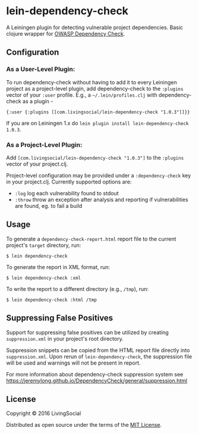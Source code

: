# lein-dependency-check

A Leiningen plugin for detecting vulnerable project dependencies. Basic clojure wrapper for [OWASP Dependency Check](https://www.owasp.org/index.php/OWASP_Dependency_Check).

## Configuration

### As a User-Level Plugin:

To run dependency-check without having to add it to every Leiningen project as a project-level plugin,
add dependency-check to the `:plugins` vector of your `:user` profile. E.g., a `~/.lein/profiles.clj` with dependency-check as a plugin -
```
{:user {:plugins [[com.livingsocial/lein-dependency-check "1.0.3"]]}}
```

If you are on Leiningen 1.x do `lein plugin install lein-dependency-check 1.0.3`.

### As a Project-Level Plugin:

Add `[com.livingsocial/lein-dependency-check "1.0.3"]` to the `:plugins` vector of your project.clj.

Project-level configuration may be provided under a `:dependency-check` key in your project.clj. Currently supported options are:
 * `:log` log each vulnerability found to stdout
 * `:throw` throw an exception after analysis and reporting if vulnerabilities are found, eg. to fail a build

## Usage

To generate a `dependency-check-report.html` report file to the current project's `target` directory, run:

    $ lein dependency-check

To generate the report in XML format, run:

    $ lein dependency-check :xml

To write the report to a different directory (e.g., `/tmp`), run:

    $ lein dependency-check :html /tmp

##  Suppressing False Positives

Support for suppressing false positives can be utilized by creating `suppression.xml` in your project's root directory.

Suppression snippets can be copied from the HTML report file directly into `suppression.xml`. Upon rerun of `lein-dependency-check`, the suppression file will be used and warnings will not be present in report.

For more information about dependency-check suppression system see https://jeremylong.github.io/DependencyCheck/general/suppression.html

## License

Copyright © 2016 LivingSocial

Distributed as open source under the terms of the [MIT
License](http://opensource.org/licenses/MIT).
